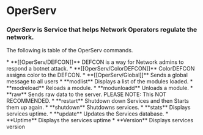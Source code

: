 # OperServ
### *OperServ* is Service that helps Network Operators regulate the network.
<p>The following is table of the OperServ commands.</p>
* **[[OperServ/DEFCON]]** DEFCON is a way for Network admins to respond a botnet attack.
* **[[OperServ/ColorDEFCON]]** ColorDEFCON assigns color to the DEFCON.
* **[[OperServ/Global]]** Sends a global message to all users
* **modlist** Displays a list of the modules loaded.
* **modreload** Reloads a module.
* **modunloadd** Unloads a module.
* **raw** Sends raw data to the server. PLEASE NOTE: This NOT RECOMMENDED.
* **restart**  Shutdown down Services and then Starts them up again.
* **shutdown** Shutdowns services.
* **stats** Displays services uptime.
* **update** Updates the Services database. 
* **Uptime** Displays the services uptime
* **Version** Displays services version